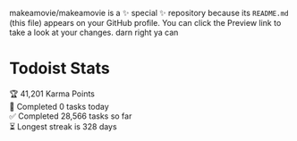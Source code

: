 makeamovie/makeamovie is a ✨ special ✨ repository because its `README.md` (this file) appears on your GitHub profile.
You can click the Preview link to take a look at your changes. darn right ya can

# Todoist Stats

<!-- TODO-IST:START -->
🏆  41,201 Karma Points           
🌸  Completed 0 tasks today           
✅  Completed 28,566 tasks so far           
⏳  Longest streak is 328 days
<!-- TODO-IST:END -->
